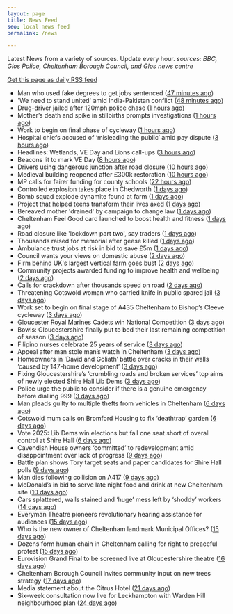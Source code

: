 ```yaml
---
layout: page
title: News Feed
seo: local news feed
permalink: /news

---
```


Latest News from a variety of sources. Update every hour.
_sources: BBC, Glos Police, Cheltenham Borough Council, and Glos news centre_

[Get this page as daily RSS feed](/daily.rss)

<!-- news_marker starts -->
- Man who used fake degrees to get jobs sentenced ([47 minutes ago](https://www.bbc.com/news/articles/c3e5jq814x4o))
- 'We need to stand united' amid India-Pakistan conflict ([48 minutes ago](https://www.bbc.com/news/articles/cx202gvxgj7o))
- Drug-driver jailed after 120mph police chase ([1 hours ago](https://www.bbc.com/news/articles/c8jgl2gdj3jo))
- Mother’s death and spike in stillbirths prompts investigations ([1 hours ago](https://gloucesternewscentre.co.uk/mothers-death-and-spike-in-stillbirths-prompts-investigations/))
- Work to begin on final phase of cycleway ([1 hours ago](https://www.bbc.com/news/articles/cjwq3242dego))
- Hospital chiefs accused of ‘misleading the public’ amid pay dispute ([3 hours ago](https://gloucesternewscentre.co.uk/hospital-chiefs-accused-of-misleading-the-public-amid-pay-dispute/))
- Headlines: Wetlands, VE Day and Lions call-ups ([3 hours ago](https://www.bbc.com/news/articles/c4gre522d7lo))
- Beacons lit to mark VE Day ([8 hours ago](https://www.bbc.com/news/videos/c74nln2wnzko))
- Drivers using dangerous junction after road closure ([10 hours ago](https://www.bbc.com/news/articles/c0qnq5jvwz0o))
- Medieval building reopened after £300k restoration ([10 hours ago](https://www.bbc.com/news/articles/cwy6y3d1xz0o))
- MP calls for fairer funding for county schools ([22 hours ago](https://www.bbc.com/news/articles/c14kz050y3ro))
- Controlled explosion takes place in Chedworth ([1 days ago](https://gloucesternewscentre.co.uk/controlled-explosion-takes-place-in-chedworth/))
- Bomb squad explode dynamite found at farm ([1 days ago](https://www.bbc.com/news/articles/c0k34gzdmxko))
- Project that helped teens transform their lives axed ([1 days ago](https://www.bbc.com/news/articles/ckg1gmmn82zo))
- Bereaved mother 'drained' by campaign to change law ([1 days ago](https://www.bbc.com/news/articles/c99p985r1xgo))
- Cheltenham Feel Good card launched to boost health and fitness ([1 days ago](https://www.cheltenham.gov.uk/news/article/3007/cheltenham_feel_good_card_launched_to_boost_health_and_fitness))
- Road closure like 'lockdown part two', say traders ([1 days ago](https://www.bbc.com/news/articles/c3r8r3yrjgjo))
- Thousands raised for memorial after geese killed ([1 days ago](https://www.bbc.com/news/articles/cn80d0k231yo))
- Ambulance trust jobs at risk in bid to save £5m ([1 days ago](https://www.bbc.com/news/articles/c078721k50xo))
- Council wants your views on domestic abuse ([2 days ago](https://gloucesternewscentre.co.uk/council-wants-your-views-on-domestic-abuse/))
- Firm behind UK's largest vertical farm goes bust ([2 days ago](https://www.bbc.com/news/articles/c9qwq5245zvo))
- Community projects awarded funding to improve health and wellbeing ([2 days ago](https://www.cheltenham.gov.uk/news/article/3006/community_projects_awarded_funding_to_improve_health_and_wellbeing))
- Calls for crackdown after thousands speed on road ([2 days ago](https://www.bbc.com/news/articles/cj454v1qzrxo))
- Threatening Cotswold woman who carried knife in public spared jail ([3 days ago](https://gloucesternewscentre.co.uk/threatening-cotswold-woman-who-carried-knife-in-public-spared-jail/))
- Work set to begin on final stage of A435 Cheltenham to Bishop’s Cleeve cycleway ([3 days ago](https://gloucesternewscentre.co.uk/work-set-to-begin-on-final-stage-of-a435-cheltenham-to-bishops-cleeve-cycleway/))
- Gloucester Royal Marines Cadets win National Competition ([3 days ago](https://gloucesternewscentre.co.uk/gloucester-royal-marines-cadets-win-national-competition/))
- Bowls: Gloucestershire finally put to bed their last remaining competition of season ([3 days ago](https://gloucesternewscentre.co.uk/bowls-gloucestershire-finally-put-to-bed-their-last-remaining-competition-of-season/))
- Filipino nurses celebrate 25 years of service ([3 days ago](https://gloucesternewscentre.co.uk/filipino-nurses-celebrate-25-years-of-service/))
- Appeal after man stole man’s watch in Cheltenham ([3 days ago](https://gloucesternewscentre.co.uk/appeal-after-man-stole-mans-watch-in-cheltenham/))
- Homeowners in ‘David and Goliath’ battle over cracks in their walls ’caused by 147-home development’ ([3 days ago](https://gloucesternewscentre.co.uk/homeowners-in-david-and-goliath-battle-over-cracks-in-their-walls-caused-by-147-home-development/))
- Fixing Gloucestershire’s ‘crumbling roads and broken services’ top aims of newly elected Shire Hall Lib Dems ([3 days ago](https://gloucesternewscentre.co.uk/fixing-gloucestershires-crumbling-roads-and-broken-services-top-aims-of-newly-elected-shire-hall-lib-dems/))
- Police urge the public to consider if there is a genuine emergency before dialling 999 ([3 days ago](https://gloucesternewscentre.co.uk/police-urge-the-public-to-consider-if-there-is-a-genuine-emergency-before-dialling-999/))
- Man pleads guilty to multiple thefts from vehicles in Cheltenham ([6 days ago](https://gloucesternewscentre.co.uk/man-pleads-guilty-to-multiple-thefts-from-vehicles-in-cheltenham/))
- Cotswold mum calls on Bromford Housing to fix ‘deathtrap’ garden ([6 days ago](https://gloucesternewscentre.co.uk/cotswold-mum-calls-on-bromford-housing-to-fix-deathtrap-garden/))
- Vote 2025: Lib Dems win elections but fall one seat short of overall control at Shire Hall ([6 days ago](https://gloucesternewscentre.co.uk/vote-2025-lib-dems-win-elections-but-fall-one-seat-short-of-overall-control-at-shire-hall/))
- Cavendish House owners ‘committed’ to redevelopment amid disappointment over lack of progress ([9 days ago](https://gloucesternewscentre.co.uk/cavendish-house-owners-committed-to-redevelopment-amid-disappointment-over-lack-of-progress/))
- Battle plan shows Tory target seats and paper candidates for Shire Hall polls ([9 days ago](https://gloucesternewscentre.co.uk/battle-plan-shows-tory-target-seats-and-paper-candidates-for-shire-hall-polls/))
- Man dies following collision on A417 ([9 days ago](https://gloucesternewscentre.co.uk/man-dies-following-collision-on-a417/))
- McDonald’s in bid to serve late night food and drink at new Cheltenham site ([10 days ago](https://gloucesternewscentre.co.uk/mcdonalds-in-bid-to-serve-late-night-food-and-drink-at-new-cheltenham-site/))
- Cars splattered, walls stained and ‘huge’ mess left by ‘shoddy’ workers ([14 days ago](https://gloucesternewscentre.co.uk/cars-splattered-walls-stained-and-huge-mess-left-by-shoddy-workers/))
- Everyman Theatre pioneers revolutionary hearing assistance for audiences ([15 days ago](https://gloucesternewscentre.co.uk/everyman-theatre-pioneers-revolutionary-hearing-assistance-for-audiences/))
- Who is the new owner of Cheltenham landmark Municipal Offices? ([15 days ago](https://gloucesternewscentre.co.uk/who-is-the-new-owner-of-cheltenham-landmark-municipal-offices/))
- Dozens form human chain in Cheltenham calling for right to preaceful protest ([15 days ago](https://gloucesternewscentre.co.uk/dozens-form-human-chain-in-cheltenham-calling-for-right-to-preaceful-protest/))
- Eurovision Grand Final to be screened live at Gloucestershire theatre ([16 days ago](https://gloucesternewscentre.co.uk/eurovision-grand-final-to-be-screened-live-at-gloucestershire-theatre/))
- Cheltenham Borough Council invites community input on new trees strategy ([17 days ago](https://www.cheltenham.gov.uk/news/article/3005/cheltenham_borough_council_invites_community_input_on_new_trees_strategy))
- Media statement about the Citrus Hotel ([21 days ago](https://www.cheltenham.gov.uk/news/article/3004/media_statement_about_the_citrus_hotel))
- Six-week consultation now live for Leckhampton with Warden Hill neighbourhood plan ([24 days ago](https://www.cheltenham.gov.uk/news/article/3003/six-week_consultation_now_live_for_leckhampton_with_warden_hill_neighbourhood_plan))

<!-- news_marker ends -->
